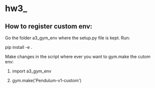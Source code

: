 # hw3_

## How to register custom env:

Go the folder a3_gym_env where the setup.py file is kept.
Run:

pip install -e .


Make changes in the script where ever you want to gym.make the cutom env:

1. import a3_gym_env

2. gym.make('Pendulum-v1-custom')



